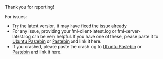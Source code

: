 Thank you for reporting!

For issues:
 * Try the latest version, it may have fixed the issue already.
 * For any issue, providing your fml-client-latest.log or fml-server-latest.log can be very helpful. If you have one of these, please paste it to [Ubuntu Pastebin](https://paste.ubuntu.com/) or [Pastebin](https://pastebin.com/) and link it here.
 * If you crashed, please paste the crash log to [Ubuntu Pastebin](https://paste.ubuntu.com/) or [Pastebin](https://pastebin.com/) and link it here.